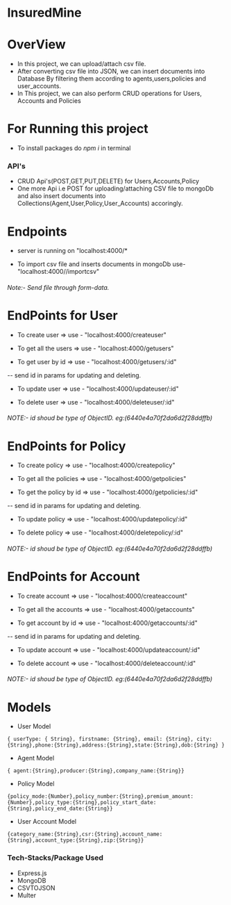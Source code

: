 # InsuredMine
# OverView
- In this project, we can upload/attach csv file.
- After converting csv file into JSON, we can insert documents into Database By filtering them according to agents,users,policies and user_accounts.
- In This project, we can also perform CRUD operations for Users, Accounts and  Policies
# For Running this project

- To install packages do *npm i* in terminal

### API's

- CRUD Api's(POST,GET,PUT,DELETE) for Users,Accounts,Policy
- One more Api i.e POST for uploading/attaching CSV file to mongoDb and also insert documents into Collections(Agent,User,Policy,User_Accounts) accoringly.

# Endpoints

- server is running on "localhost:4000/*

- To import csv file and inserts documents  in mongoDb use- "localhost:4000//importcsv" 

###### Note:- Send file through form-data.

# EndPoints for User

- To create user => use - "localhost:4000/createuser"

- To get all the users => use - "localhost:4000/getusers"

- To get user by id => use - "localhost:4000/getusers/:id"

-- send id in params for updating and deleting.

- To update user => use - "localhost:4000/updateuser/:id"

- To delete user => use - "localhost:4000/deleteuser/:id"

###### NOTE:- id shoud be type of ObjectID. eg:(6440e4a70f2da6d2f28ddffb)

# EndPoints for Policy
- To create policy => use - "localhost:4000/createpolicy"

- To get all the policies => use - "localhost:4000/getpolicies"

- To get the policy by id => use - "localhost:4000/getpolicies/:id"

-- send id in params for updating and deleting.

- To update policy => use - "localhost:4000/updatepolicy/:id"

- To delete policy => use - "localhost:4000/deletepolicy/:id"

###### NOTE:- id shoud be type of ObjectID. eg:(6440e4a70f2da6d2f28ddffb)

# EndPoints for Account
- To create account => use - "localhost:4000/createaccount"

- To get all the accounts => use - "localhost:4000/getaccounts"

- To get account by id  => use - "localhost:4000/getaccounts/:id"

-- send id in params for updating and deleting.

- To update account => use - "localhost:4000/updateaccount/:id"

- To delete account => use - "localhost:4000/deleteaccount/:id"

###### NOTE:- id shoud be type of ObjectID. eg:(6440e4a70f2da6d2f28ddffb)

# Models

- User Model
```
{ userType: { String}, firstname: {String}, email: {String}, city: {String},phone:{String},address:{String},state:{String},dob:{String} }
```
- Agent Model
```
{ agent:{String},producer:{String},company_name:{String}}
```
- Policy Model
```
{policy_mode:{Number},policy_number:{String},premium_amount:{Number},policy_type:{String},policy_start_date:{String},policy_end_date:{String}}
```
- User Account Model
```
{category_name:{String},csr:{String},account_name:{String},account_type:{String},zip:{String}}
```


### Tech-Stacks/Package Used

- Express.js
- MongoDB
- CSVTOJSON
- Multer
